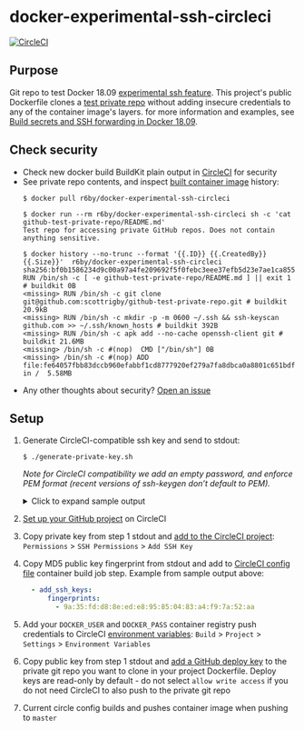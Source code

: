 # docker-experimental-ssh-circleci

[![CircleCI](https://circleci.com/gh/scottrigby/docker-experimental-ssh-circleci.svg?style=svg)](https://circleci.com/gh/scottrigby/docker-experimental-ssh-circleci)

## Purpose

Git repo to test Docker 18.09 [experimental ssh feature](https://docs.docker.com/develop/develop-images/build_enhancements/#using-ssh-to-access-private-data-in-builds). This project's public Dockerfile clones a [test private repo](https://github.com/scottrigby/github-test-private-repo) without adding insecure credentials to any of the container image's layers. for more information and examples, see [Build secrets and SSH forwarding in Docker 18.09](https://medium.com/@tonistiigi/build-secrets-and-ssh-forwarding-in-docker-18-09-ae8161d066).


## Check security

- Check new docker build BuildKit plain output in [CircleCI](https://circleci.com/gh/scottrigby/docker-experimental-ssh-circleci) for security
- See private repo contents, and inspect [built container image](https://hub.docker.com/r/r6by/docker-experimental-ssh-circleci/tags) history:
    ```console
    $ docker pull r6by/docker-experimental-ssh-circleci

    $ docker run --rm r6by/docker-experimental-ssh-circleci sh -c 'cat github-test-private-repo/README.md'
    Test repo for accessing private GitHub repos. Does not contain anything sensitive.

    $ docker history --no-trunc --format '{{.ID}} {{.CreatedBy}} {{.Size}}'  r6by/docker-experimental-ssh-circleci
    sha256:bf0b1586234d9c00a97a4fe209692f5f0febc3eee37efb5d23e7ae1ca855d96f RUN /bin/sh -c [ -e github-test-private-repo/README.md ] || exit 1 # buildkit 0B
    <missing> RUN /bin/sh -c git clone git@github.com:scottrigby/github-test-private-repo.git # buildkit 20.9kB
    <missing> RUN /bin/sh -c mkdir -p -m 0600 ~/.ssh && ssh-keyscan github.com >> ~/.ssh/known_hosts # buildkit 392B
    <missing> RUN /bin/sh -c apk add --no-cache openssh-client git # buildkit 21.6MB
    <missing> /bin/sh -c #(nop)  CMD ["/bin/sh"] 0B
    <missing> /bin/sh -c #(nop) ADD file:fe64057fbb83dccb960efabbf1cd8777920ef279a7fa8dbca0a8801c651bdf7c in /  5.58MB
    ```
- Any other thoughts about security? [Open an issue](https://github.com/scottrigby/docker-experimental-ssh-circleci/issues/new)

## Setup

1. Generate CircleCI-compatible ssh key and send to stdout:
    ```console
    $ ./generate-private-key.sh
    ```
    _Note for CircleCI compatibility we add an empty password, and enforce PEM format (recent versions of ssh-keygen don’t default to PEM)._

    <details><summary>Click to expand sample output</summary>

    ```console
    Generating public/private rsa key pair.
    Your identification has been saved in /var/folders/87/9cf6q4rd2qn_xnpk149j1ff80000gn/T/tmp.8zHPx7W1Es/id_rsa.
    Your public key has been saved in /var/folders/87/9cf6q4rd2qn_xnpk149j1ff80000gn/T/tmp.8zHPx7W1Es/id_rsa.pub.
    The key fingerprint is:
    MD5:9a:35:fd:d8:8e:ed:e8:95:85:04:83:a4:f9:7a:52:aa your_email@example.com
    The key's randomart image is:
    +---[RSA 2048]----+
    |       ...o      |
    |       o.  o     |
    |      o     .    |
    |       . . . .   |
    |        S . . .  |
    |       B . + o   |
    |      * . . =    |
    |     . o   *     |
    |    E    .+.+    |
    +------[MD5]------+
    -----BEGIN RSA PRIVATE KEY-----
    MIIEpAIBAAKCAQEA08RJzBTuKjLa5MD4CxiRdXxGxQHRu4+p+Mi+ha2iynxw2+3Q
    6NO9zGGPq/BprCn4wbMfgbMf7Y4kygYSd1SV8Ykjvxm6nQSw1SeQziJDRHrrh1nO
    3hQno6XQ+7WqtHXJ10qCzsZdFoP2GrUqnSCfuqnuFoL92mewkCjGd8bwLiMYN9Uc
    C9q3qUAMvucnPq80rcp+P2zVdpcCdu9EeY20QoCLNtA/yJaZFKMfJIwk07nc+MEe
    ikt1eMfX9ccqTIlZOuu8x9dZRNA3RBWlx6Q0mHQyhOJ7qNktwVRVU0cSlP2/8Y8i
    Tf6PYYB1WlkSE6yUbUvFsa1JdadaP+fxsYaBfwIDAQABAoIBAAkCPLF14nvhFfbN
    TsAKF4YL92bCIQ39mpl+0LwXGunKSXLRtyVwfI6JR/dkjtpIHtD+scRuvlj4xw/h
    GkABVS+lSeQDUDEF1g/7UumyA3KSWBq181r3OIh5sV5D6DMtH50NCmuJfMRMcNfK
    BToR/TmPqRVEFVCJQLWhRnAqAmWz/KPgigIyEpBK+pyQcRkUQU3mVhKgA+NRzipF
    SVw3aBxJyUqU9CvsCQ6uu8K7ONxoLRsH6p6W+eJOO5wKH6SVa9/HQ0ORcshkvgyI
    sbOwpZYoa3crAhQife2vodNPc69JxQTjFeOO8nWKc325zlbBHnFM58RJXzvJa5D6
    FzQ+q2ECgYEA+bnbnG34Cq3x1ZUAqHV7i1Qy6tkHQnsA++W/MQKn1r7lmqj7NjRT
    Q/jtmjDbaeCGSQk8MduFa0Ep7JI/6Eb6DSnUQWyVRc3y4vmOVCAdhre9jyQVXWk3
    pGTpwFKgluBffQY/A3u/93bEt8d/sn6d5YNzxJCKrppjA3jyfa0XuF0CgYEA2RZK
    fv+To5UOxnK13E4JNFq6GnlN1kHzLjow2DFo9Qxt/EYBOfsVsuJuaIlFJveDggLk
    RJoPFjhXOWmc9QKGEqjcb7XptgECM3w6WbMQS43jqmT7SDK5OIqNJunC21DzE6mP
    CgKmWczmQE/iLq5zNdp6P3WBxtMgZ3PMquVok4sCgYEAibDflL3RoNnN2KzCYx/7
    0ZPIS1MEvLQjk8BWjchgEHjLEl6PvJBXRMgxAe5kXFlu0UBlTzwxsTSJ0CXHVOQl
    pTJmFPiwyX9Hp7xfrKTUgt42h4Emwo1sH5mAhQlKAEaQf9f80IfgDasPxiEamKlV
    mCHFqCDmRmVbqKN8WK0iwgUCgYEAvjn+RZMHeIyhSdwy6D2payslcRVi06Euyw9K
    xedmJXUi27EsWfZfaUVpokjHRAIYRtDp3gNxvPLZ3AFj/H6dpbQ6ldk+VrJDj4II
    T5nNaaeIHEQovXdVPuqKDdNBYJVqq4wlP4xa4M3f5fMaK/XKFyK/hOQfOG7BMmYS
    rp4gKUkCgYBmzyeYQtGOKTf/HeiCKWl9DVi+PsFCO7uMG2Uremi7Sd3gtf4A8yDf
    cBZwUPyZm3Psgvvvo1JKzdYD2rfb2d599Y4O1WRq5tygx2P4jUmPz1NjzJpog0uF
    r6P1i+KRcIowJOF+n9SnwwsF5JtslT+5/lIFFsi0dqxL5nQH6shAqA==
    -----END RSA PRIVATE KEY-----
    ssh-rsa AAAAB3NzaC1yc2EAAAADAQABAAABAQDTxEnMFO4qMtrkwPgLGJF1fEbFAdG7j6n4yL6FraLKfHDb7dDo073MYY+r8GmsKfjBsx+Bsx/tjiTKBhJ3VJXxiSO/GbqdBLDVJ5DOIkNEeuuHWc7eFCejpdD7taq0dcnXSoLOxl0Wg/YatSqdIJ+6qe4Wgv3aZ7CQKMZ3xvAuIxg31RwL2repQAy+5yc+rzStyn4/bNV2lwJ270R5jbRCgIs20D/IlpkUox8kjCTTudz4wR6KS3V4x9f1xypMiVk667zH11lE0DdEFaXHpDSYdDKE4nuo2S3BVFVTRxKU/b/xjyJN/o9hgHVaWRITrJRtS8WxrUl1p1o/5/GxhoF/ your_email@example.com
    ```

    </details>

1. [Set up your GitHub project](https://circleci.com/docs/2.0/getting-started/#setting-up-your-build-on-circleci) on CircleCI
1. Copy private key from step 1 stdout and [add to the CircleCI project](https://circleci.com/docs/2.0/add-ssh-key/): `Permissions` > `SSH Permissions` > `Add SSH Key`
1. Copy MD5 public key fingerprint from stdout and add to [CircleCI config file](./.circleci/config.yml) container build job step. Example from sample output above:
    ```yaml
      - add_ssh_keys:
          fingerprints:
            - 9a:35:fd:d8:8e:ed:e8:95:85:04:83:a4:f9:7a:52:aa
    ```
1. Add your `DOCKER_USER` and `DOCKER_PASS` container registry push credentials to CircleCI [environment variables](https://circleci.com/docs/2.0/env-vars/#overview): `Build` > `Project` > `Settings` > `Environment Variables`
1. Copy public key from step 1 stdout and [add a GitHub deploy key](https://developer.github.com/v3/guides/managing-deploy-keys/#deploy-keys) to the private git repo you want to clone in your project Dockerfile. Deploy keys are read-only by default - do not select `allow write access` if you do not need CircleCI to also push to the private git repo
1. Current circle config builds and pushes container image when pushing to `master`
